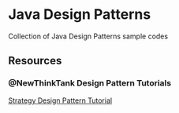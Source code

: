 Java Design Patterns
====================

Collection of Java Design Patterns sample codes

Resources
---------

### @NewThinkTank Design Pattern Tutorials
[Strategy Design Pattern Tutorial](http://www.newthinktank.com/2012/08/strategy-design-pattern-tutorial/)